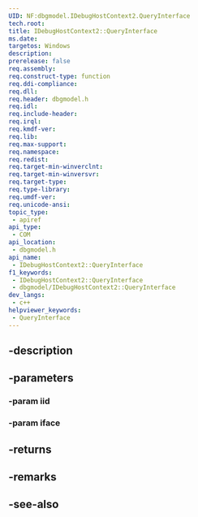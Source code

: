 ```yaml
---
UID: NF:dbgmodel.IDebugHostContext2.QueryInterface
tech.root: 
title: IDebugHostContext2::QueryInterface
ms.date: 
targetos: Windows
description: 
prerelease: false
req.assembly: 
req.construct-type: function
req.ddi-compliance: 
req.dll: 
req.header: dbgmodel.h
req.idl: 
req.include-header: 
req.irql: 
req.kmdf-ver: 
req.lib: 
req.max-support: 
req.namespace: 
req.redist: 
req.target-min-winverclnt: 
req.target-min-winversvr: 
req.target-type: 
req.type-library: 
req.umdf-ver: 
req.unicode-ansi: 
topic_type:
 - apiref
api_type:
 - COM
api_location:
 - dbgmodel.h
api_name:
 - IDebugHostContext2::QueryInterface
f1_keywords:
 - IDebugHostContext2::QueryInterface
 - dbgmodel/IDebugHostContext2::QueryInterface
dev_langs:
 - c++
helpviewer_keywords:
 - QueryInterface
---
```


## -description

## -parameters

### -param iid

### -param iface

## -returns

## -remarks

## -see-also

